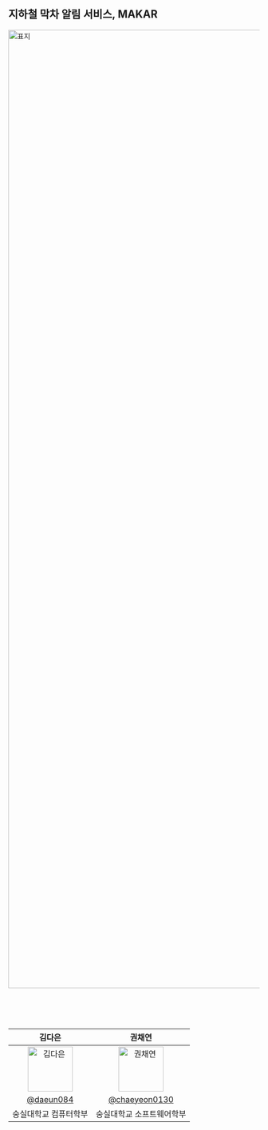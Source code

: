 ## 지하철 막차 알림 서비스, MAKAR


<img width="1920" alt="표지" src="https://github.com/user-attachments/assets/65ecc924-72f6-478b-a9c7-ede4ecd1b42c">

<br><br><br>



|      김다은       |          권채연        |                                                                                                   
| :------------------------------------------------------------------------------: | :---------------------------------------------------------------------------------------------------------------------------------------------------: | 
|   <img src="https://avatars.githubusercontent.com/u/122000839?v=4" width=90px alt="김다은"/>       |   <img src="https://avatars.githubusercontent.com/chaeyeon0130?v=4" width=90px alt="권채연"/>                       |
|   [@daeun084](https://github.com/daeun084)   |    [@chaeyeon0130](https://github.com/chaeyeon0130)  | 
| 숭실대학교 컴퓨터학부 | 숭실대학교 소프트웨어학부 | 
